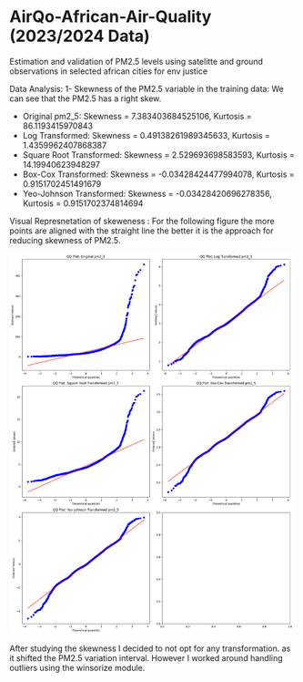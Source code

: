 # AirQo-African-Air-Quality (2023/2024 Data)
Estimation and validation of PM2.5 levels using satelitte and ground observations in selected african cities for env justice

Data Analysis: 
1- Skewness of the PM2.5 variable in the training data:
We can see that the PM2.5 has a right skew.
* Original pm2_5: Skewness = 7.383403684525106, Kurtosis = 86.1193415970843
* Log Transformed: Skewness = 0.49138261989345633, Kurtosis = 1.4359962407868387
* Square Root Transformed: Skewness = 2.529693698583593, Kurtosis = 14.19940623948297
* Box-Cox Transformed: Skewness = -0.03428424477994078, Kurtosis = 0.9151702451491679
* Yeo-Johnson Transformed: Skewness = -0.03428420696278356, Kurtosis = 0.9151702374814694

Visual Represnetation of skeweness :
For the following figure the more points are aligned with the straight line the better it is the approach for reducing skewness of PM2.5.

<img src="Skew.png" alt="Approach" width="500"/>

After studying the skewness I decided to not opt for any transformation. as it shifted the PM2.5 variation interval. However I worked around handling outliers using the winsorize module.






